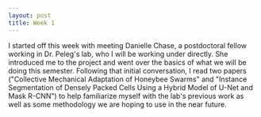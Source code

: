 ```yaml
---
layout: post
title: Week 1
---
```


I started off this week with meeting Danielle Chase, a postdoctoral fellow working in Dr. Peleg's lab, who I will be working under directly. She introduced me to the project and went over the basics of what we will be doing this semester. Following that initial conversation, I read two papers ("Collective Mechanical Adaptation of
Honeybee Swarms" and "Instance Segmentation of Densely Packed Cells Using a Hybrid Model of U-Net and Mask R-CNN") to help familiarize myself with the lab's previous work as well as some methodology we are hoping to use in the near future. 


